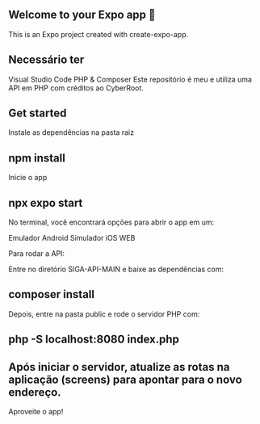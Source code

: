 ## Welcome to your Expo app 👋
This is an Expo project created with create-expo-app.

## Necessário ter
Visual Studio Code
PHP & Composer
Este repositório é meu e utiliza uma API em PHP com créditos ao CyberRoot.

##  Get started
Instale as dependências na pasta raiz


## npm install

Inicie o app

## npx expo start

No terminal, você encontrará opções para abrir o app em um:


Emulador Android
Simulador iOS
WEB


Para rodar a API:

Entre no diretório SIGA-API-MAIN e baixe as dependências com:

## composer install

Depois, entre na pasta public e rode o servidor PHP com:



## php -S localhost:8080 index.php

## Após iniciar o servidor, atualize as rotas na aplicação (screens) para apontar para o novo endereço.

Aproveite o app!
